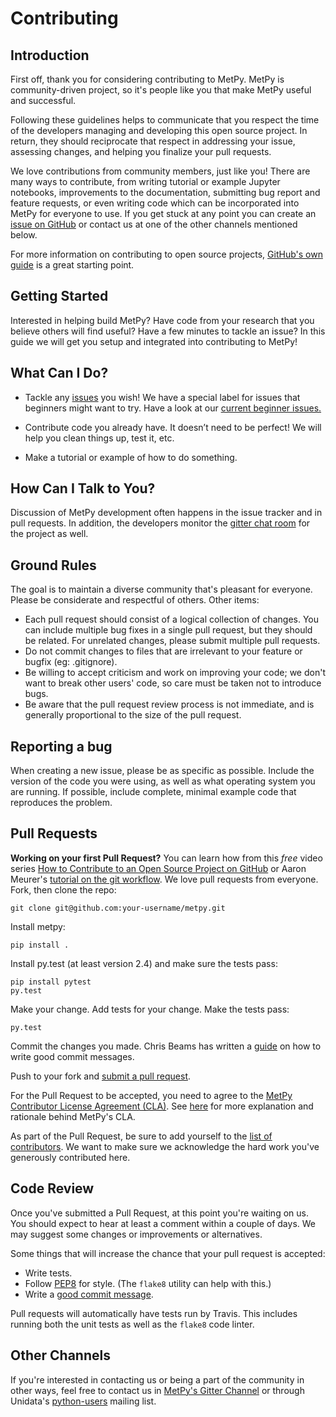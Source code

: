 # Contributing

## Introduction
First off, thank you for considering contributing to MetPy. MetPy is community-driven
project, so it's people like you that make MetPy useful and successful.

Following these guidelines helps to communicate that you respect the time of the
developers managing and developing this open source project. In return, they
should reciprocate that respect in addressing your issue, assessing changes, and
helping you finalize your pull requests.

We love contributions from community members, just like you! There are many ways
to contribute, from writing tutorial or example Jupyter notebooks, improvements
to the documentation, submitting bug report and feature requests, or even writing
code which can be incorporated into MetPy for everyone to use. If you get stuck at
any point you can create an [issue on GitHub](https://github.com/Unidata/MetPy/issues)
or contact us at one of the other channels mentioned below.

For more information on contributing to open source projects,
[GitHub's own guide](https://guides.github.com/activities/contributing-to-open-source/)
is a great starting point.

## Getting Started

Interested in helping build MetPy? Have code from your research that you believe others will 
find useful? Have a few minutes to tackle an issue? In this guide we will get you setup and
integrated into contributing to MetPy!

## What Can I Do?
* Tackle any [issues](https://github.com/Unidata/MetPy/issues) you wish! We have a special 
  label for issues that beginners might want to try. Have a look at our
  [current beginner issues.](https://github.com/unidata/metpy/issues?q=is%3Aopen+is%3Aissue+label%3A%22Difficulty%3A+Beginner%22)

* Contribute code you already have. It doesn’t need to be perfect! We will help you clean 
  things up, test it, etc.
  
* Make a tutorial or example of how to do something.

## How Can I Talk to You?
Discussion of MetPy development often happens in the issue tracker and in pull requests.
In addition, the developers monitor the
[gitter chat room](https://gitter.im/Unidata/MetPy?utm_source=badge&utm_medium=badge&utm_campaign=pr-badge)
for the project as well.

## Ground Rules
The goal is to maintain a diverse community that's pleasant for everyone. Please
be considerate and respectful of others. Other items:

* Each pull request should consist of a logical collection of changes. You can
  include multiple bug fixes in a single pull request, but they should be related.
  For unrelated changes, please submit multiple pull requests.
* Do not commit changes to files that are irrelevant to your feature or bugfix
  (eg: .gitignore).
* Be willing to accept criticism and work on improving your code; we don't want
  to break other users' code, so care must be taken not to introduce bugs.
* Be aware that the pull request review process is not immediate, and is
  generally proportional to the size of the pull request.

## Reporting a bug
When creating a new issue, please be as specific as possible. Include the version
of the code you were using, as well as what operating system you are running.
If possible, include complete, minimal example code that reproduces the problem.

## Pull Requests
**Working on your first Pull Request?** You can learn how from this *free* video series [How to Contribute to an Open Source Project on GitHub](https://egghead.io/series/how-to-contribute-to-an-open-source-project-on-github)
or Aaron Meurer's [tutorial on the git workflow](http://www.asmeurer.com/git-workflow/).
We love pull requests from everyone. Fork, then clone the repo:

    git clone git@github.com:your-username/metpy.git

Install metpy:

    pip install .

Install py.test (at least version 2.4) and make sure the tests pass:

    pip install pytest
    py.test

Make your change. Add tests for your change. Make the tests pass:

    py.test

Commit the changes you made. Chris Beams has written a [guide](http://chris.beams.io/posts/git-commit/) on how to write good commit messages.

Push to your fork and [submit a pull request][pr].

[pr]: https://github.com/Unidata/metpy/compare/

For the Pull Request to be accepted, you need to agree to the
[MetPy Contributor License Agreement (CLA)](https://www.clahub.com/agreements/Unidata/MetPy).
See [here](https://github.com/Unidata/MetPy/blob/master/CLA.md) for more
explanation and rationale behind MetPy's CLA.

As part of the Pull Request, be sure to add yourself to the
[list of contributors](https://github.com/Unidata/MetPy/blob/master/CONTRIBUTORS.md).
We want to make sure we acknowledge the hard work you've generously contributed
here.

## Code Review
Once you've submitted a Pull Request, at this point you're waiting on us. You
should expect to hear at least a comment within a couple of days.
We may suggest some changes or improvements or alternatives.

Some things that will increase the chance that your pull request is accepted:

* Write tests.
* Follow [PEP8][pep8] for style. (The `flake8` utility can help with this.)
* Write a [good commit message][commit].

Pull requests will automatically have tests run by Travis. This includes
running both the unit tests as well as the `flake8` code linter.

[pep8]: https://www.python.org/dev/peps/pep-0008/
[commit]: http://tbaggery.com/2008/04/19/a-note-about-git-commit-messages.html

## Other Channels
If you're interested in contacting us or being a part of the community in
other ways, feel free to contact us in
[MetPy's Gitter Channel](https://gitter.im/Unidata/MetPy) or through Unidata's
[python-users](https://www.unidata.ucar.edu/support/#mailinglists) mailing list.
